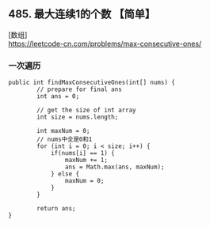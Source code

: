## 485. 最大连续1的个数 【简单】         
[数组]      
https://leetcode-cn.com/problems/max-consecutive-ones/   

### 一次遍历    
```
public int findMaxConsecutiveOnes(int[] nums) {
        // prepare for final ans
        int ans = 0;

        // get the size of int array
        int size = nums.length;

        int maxNum = 0;
        // nums中全是0和1
        for (int i = 0; i < size; i++) {
            if(nums[i] == 1) {
                maxNum += 1;
                ans = Math.max(ans, maxNum);
            } else {
                maxNum = 0;
            }
        }

        return ans;
}
```



